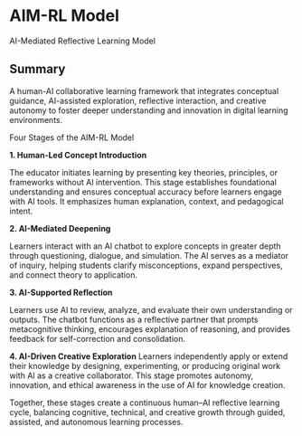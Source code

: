 # AIM-RL Model

AI-Mediated Reflective Learning Model

## Summary

A human-AI collaborative learning framework that integrates conceptual guidance, AI-assisted exploration, reflective interaction, and creative autonomy to foster deeper understanding and innovation in digital learning environments.

Four Stages of the AIM-RL Model

**1. Human-Led Concept Introduction**

The educator initiates learning by presenting key theories, principles, or frameworks without AI intervention. This stage establishes foundational understanding and ensures conceptual accuracy before learners engage with AI tools. It emphasizes human explanation, context, and pedagogical intent.

**2. AI-Mediated Deepening**

Learners interact with an AI chatbot to explore concepts in greater depth through questioning, dialogue, and simulation. The AI serves as a mediator of inquiry, helping students clarify misconceptions, expand perspectives, and connect theory to application.

**3. AI-Supported Reflection**

Learners use AI to review, analyze, and evaluate their own understanding or outputs. The chatbot functions as a reflective partner that prompts metacognitive thinking, encourages explanation of reasoning, and provides feedback for self-correction and consolidation.

**4. AI-Driven Creative Exploration**
Learners independently apply or extend their knowledge by designing, experimenting, or producing original work with AI as a creative collaborator. This stage promotes autonomy, innovation, and ethical awareness in the use of AI for knowledge creation.

Together, these stages create a continuous human–AI reflective learning cycle, balancing cognitive, technical, and creative growth through guided, assisted, and autonomous learning processes.

